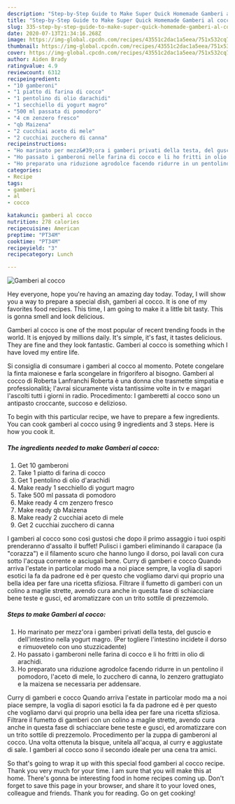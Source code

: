 ```yaml
---
description: "Step-by-Step Guide to Make Super Quick Homemade Gamberi al cocco"
title: "Step-by-Step Guide to Make Super Quick Homemade Gamberi al cocco"
slug: 335-step-by-step-guide-to-make-super-quick-homemade-gamberi-al-cocco
date: 2020-07-13T21:34:16.268Z
image: https://img-global.cpcdn.com/recipes/43551c2dac1a5eea/751x532cq70/gamberi-al-cocco-recipe-main-photo.jpg
thumbnail: https://img-global.cpcdn.com/recipes/43551c2dac1a5eea/751x532cq70/gamberi-al-cocco-recipe-main-photo.jpg
cover: https://img-global.cpcdn.com/recipes/43551c2dac1a5eea/751x532cq70/gamberi-al-cocco-recipe-main-photo.jpg
author: Aiden Brady
ratingvalue: 4.9
reviewcount: 6312
recipeingredient:
- "10 gamberoni"
- "1 piatto di farina di cocco"
- "1 pentolino di olio darachidi"
- "1 secchiello di yogurt magro"
- "500 ml passata di pomodoro"
- "4 cm zenzero fresco"
- "qb Maizena"
- "2 cucchiai aceto di mele"
- "2 cucchiai zucchero di canna"
recipeinstructions:
- "Ho marinato per mezz&#39;ora i gamberi privati della testa, del guscio e dell&#39;intestino nella yogurt magro. (Per togliere l&#39;intestino incidete il dorso e rimuovetelo con uno stuzzicadente)"
- "Ho passato i gamberoni nelle farina di cocco e li ho fritti in olio di arachidi."
- "Ho preparato una riduzione agrodolce facendo ridurre in un pentolino il pomodoro, l&#39;aceto di mele, lo zucchero di canna, lo zenzero grattugiato e la maizena se necessaria per addensare."
categories:
- Recipe
tags:
- gamberi
- al
- cocco

katakunci: gamberi al cocco 
nutrition: 278 calories
recipecuisine: American
preptime: "PT34M"
cooktime: "PT34M"
recipeyield: "3"
recipecategory: Lunch

---
```



![Gamberi al cocco](https://img-global.cpcdn.com/recipes/43551c2dac1a5eea/751x532cq70/gamberi-al-cocco-recipe-main-photo.jpg)

Hey everyone, hope you're having an amazing day today. Today, I will show you a way to prepare a special dish, gamberi al cocco. It is one of my favorites food recipes. This time, I am going to make it a little bit tasty. This is gonna smell and look delicious.

Gamberi al cocco is one of the most popular of recent trending foods in the world. It is enjoyed by millions daily. It's simple, it's fast, it tastes delicious. They are fine and they look fantastic. Gamberi al cocco is something which I have loved my entire life.

Si consiglia di consumare i gamberi al cocco al momento. Potete congelare la finta maionese e farla scongelare in frigorifero al bisogno. Gamberi al cocco di Roberta Lanfranchi Roberta è una donna che trasmette simpatia e professionalità; l&#39;avrai sicuramente vista tantissime volte in tv e magari l&#39;ascolti tutti i giorni in radio. Procedimento: I gamberetti al cocco sono un antipasto croccante, succoso e delizioso.


To begin with this particular recipe, we have to prepare a few ingredients. You can cook gamberi al cocco using 9 ingredients and 3 steps. Here is how you cook it.

<!--inarticleads1-->

##### The ingredients needed to make Gamberi al cocco:

1. Get 10 gamberoni
1. Take 1 piatto di farina di cocco
1. Get 1 pentolino di olio d&#39;arachidi
1. Make ready 1 secchiello di yogurt magro
1. Take 500 ml passata di pomodoro
1. Make ready 4 cm zenzero fresco
1. Make ready qb Maizena
1. Make ready 2 cucchiai aceto di mele
1. Get 2 cucchiai zucchero di canna


I gamberi al cocco sono così gustosi che dopo il primo assaggio i tuoi ospiti prenderanno d&#39;assalto il buffet! Pulisci i gamberi eliminando il carapace (la &#34;corazza&#34;) e il filamento scuro che hanno lungo il dorso, poi lavali con cura sotto l&#39;acqua corrente e asciugali bene. Curry di gamberi e cocco Quando arriva l&#39;estate in particolar modo ma a noi piace sempre, la voglia di sapori esotici la fa da padrone ed è per questo che vogliamo darvi qui proprio una bella idea per fare una ricetta sfiziosa. Filtrare il fumetto di gamberi con un colino a maglie strette, avendo cura anche in questa fase di schiacciare bene teste e gusci, ed aromatizzare con un trito sottile di prezzemolo. 

<!--inarticleads2-->

##### Steps to make Gamberi al cocco:

1. Ho marinato per mezz&#39;ora i gamberi privati della testa, del guscio e dell&#39;intestino nella yogurt magro. (Per togliere l&#39;intestino incidete il dorso e rimuovetelo con uno stuzzicadente)
1. Ho passato i gamberoni nelle farina di cocco e li ho fritti in olio di arachidi.
1. Ho preparato una riduzione agrodolce facendo ridurre in un pentolino il pomodoro, l&#39;aceto di mele, lo zucchero di canna, lo zenzero grattugiato e la maizena se necessaria per addensare.


Curry di gamberi e cocco Quando arriva l&#39;estate in particolar modo ma a noi piace sempre, la voglia di sapori esotici la fa da padrone ed è per questo che vogliamo darvi qui proprio una bella idea per fare una ricetta sfiziosa. Filtrare il fumetto di gamberi con un colino a maglie strette, avendo cura anche in questa fase di schiacciare bene teste e gusci, ed aromatizzare con un trito sottile di prezzemolo. Procedimento per la zuppa di gamberoni al cocco. Una volta ottenuta la bisque, unitela all&#39;acqua, al curry e aggiustate di sale. I gamberi al cocco sono il secondo ideale per una cena tra amici. 

So that's going to wrap it up with this special food gamberi al cocco recipe. Thank you very much for your time. I am sure that you will make this at home. There's gonna be interesting food in home recipes coming up. Don't forget to save this page in your browser, and share it to your loved ones, colleague and friends. Thank you for reading. Go on get cooking!
